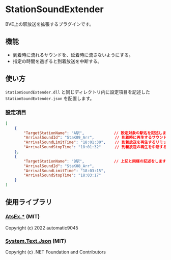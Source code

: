 # StationSoundExtender
BVE上の駅放送を拡張するプラグインです。

## 機能

* 到着時に流れるサウンドを、延着時に流さないようにする。
* 指定の時間を過ぎると到着放送を中断する。

## 使い方
`StationSoundExtender.dll` と同じディレクトリ内に設定項目を記述した `StationSoundExtender.json` を配置します。

### 設定項目
```json
[
	{
		"TargetStationName": "A駅",             // 設定対象の駅名を記述します。(stationKeyではなく、stationNameで記述します。)
		"ArrivalSoundId": "StaK09_Arr",         // 到着時に再生するサウンド名を記述します。
		"ArrivalSoundLimitTime": "18:01:30",    // 到着放送を再生するリミットの時刻を記述します。
		"ArrivalSoundStopTime": "18:01:32"      // 到着放送の再生を中断する時刻を記述します。
	},
	{
		"TargetStationName": "B駅",             // 上記と同様の記述をします。
		"ArrivalSoundId": "StaK08_Arr",
		"ArrivalSoundLimitTime": "18:03:15",
		"ArrivalSoundStopTime": "18:03:17"
	}
]
```

## 使用ライブラリ
### [AtsEx.*](https://github.com/automatic9045/AtsEX) (MIT)
Copyright (c) 2022 automatic9045

### [System.Text.Json](https://www.nuget.org/packages/System.Text.Json) (MIT)
Copyright (c) .NET Foundation and Contributors